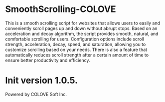 # SmoothScrolling-COLOVE
This is a smooth scrolling script for websites that allows users to easily and conveniently scroll pages up and down without abrupt stops. Based on an acceleration and decay algorithm, the script provides smooth, natural, and comfortable scrolling for users. Configuration options include scroll strength, acceleration, decay, speed, and saturation, allowing you to customize scrolling based on your needs. There is also a feature that automatically reduces scroll strength after a certain amount of time to ensure better productivity and efficiency.

# Init version 1.0.5.
Powered by COLOVE Soft Inc.
